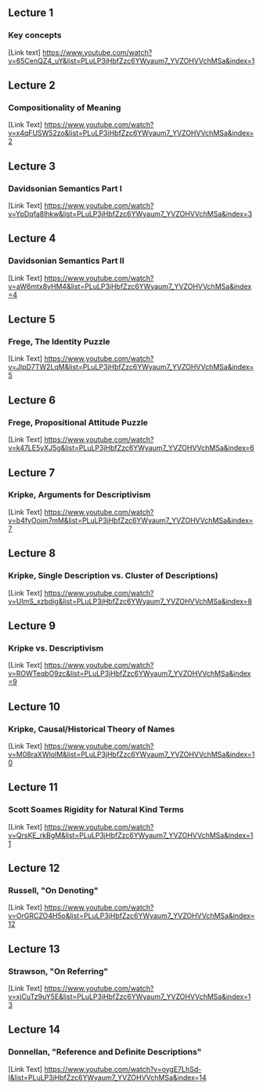 


## Lecture 1
### Key concepts
[Link text] https://www.youtube.com/watch?v=65CenQZ4_uY&list=PLuLP3jHbfZzc6YWyaum7_YVZOHVVchMSa&index=1
## Lecture 2
### Compositionality of Meaning
[Link Text] https://www.youtube.com/watch?v=x4qFUSW52zo&list=PLuLP3jHbfZzc6YWyaum7_YVZOHVVchMSa&index=2
## Lecture 3
### Davidsonian Semantics Part I
[Link Text] https://www.youtube.com/watch?v=YpDqfa8lhkw&list=PLuLP3jHbfZzc6YWyaum7_YVZOHVVchMSa&index=3
## Lecture 4
### Davidsonian Semantics Part II
[Link Text] https://www.youtube.com/watch?v=aW6mtx8yHM4&list=PLuLP3jHbfZzc6YWyaum7_YVZOHVVchMSa&index=4
## Lecture 5
### Frege, The Identity Puzzle
[Link Text] https://www.youtube.com/watch?v=JIpD7TW2LqM&list=PLuLP3jHbfZzc6YWyaum7_YVZOHVVchMSa&index=5
## Lecture 6
### Frege, Propositional Attitude Puzzle
[Link Text] https://www.youtube.com/watch?v=k47LE5yXJ5g&list=PLuLP3jHbfZzc6YWyaum7_YVZOHVVchMSa&index=6
## Lecture 7
### Kripke, Arguments for Descriptivism
[Link Text] https://www.youtube.com/watch?v=b4fyOojm7mM&list=PLuLP3jHbfZzc6YWyaum7_YVZOHVVchMSa&index=7
## Lecture 8
### Kripke, Single Description vs. Cluster of Descriptions)
[Link Text] https://www.youtube.com/watch?v=UImS_xzbdig&list=PLuLP3jHbfZzc6YWyaum7_YVZOHVVchMSa&index=8
## Lecture 9
### Kripke vs. Descriptivism
[Link Text] https://www.youtube.com/watch?v=ROWTeqbO9zc&list=PLuLP3jHbfZzc6YWyaum7_YVZOHVVchMSa&index=9
## Lecture 10
### Kripke, Causal/Historical Theory of Names
[Link Text] https://www.youtube.com/watch?v=M08raXWIolM&list=PLuLP3jHbfZzc6YWyaum7_YVZOHVVchMSa&index=10
## Lecture 11
### Scott Soames Rigidity for Natural Kind Terms
[Link Text] https://www.youtube.com/watch?v=QrsKE_rkBgM&list=PLuLP3jHbfZzc6YWyaum7_YVZOHVVchMSa&index=11
## Lecture 12
### Russell, "On Denoting"
[Link Text] https://www.youtube.com/watch?v=OrGRCZO4H5o&list=PLuLP3jHbfZzc6YWyaum7_YVZOHVVchMSa&index=12
## Lecture 13
### Strawson, "On Referring"
[Link Text] https://www.youtube.com/watch?v=xjCuTz9uY5E&list=PLuLP3jHbfZzc6YWyaum7_YVZOHVVchMSa&index=13
## Lecture 14
### Donnellan, "Reference and Definite Descriptions"
[Link Text] https://www.youtube.com/watch?v=oygE7LhSd-I&list=PLuLP3jHbfZzc6YWyaum7_YVZOHVVchMSa&index=14
